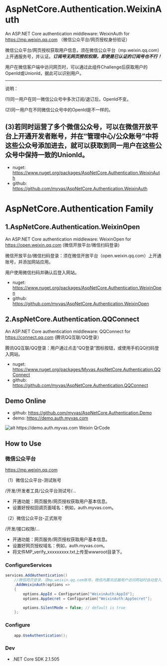 # AspNetCore.Authentication.WeixinAuth
An ASP.NET Core authentication middleware: WeixinAuth for https://mp.weixin.qq.com （微信公众平台/网页授权身份验证）

微信公众平台/网页授权获取用户信息，须在微信公众平台（mp.weixin.qq.com）上开通服务号，并认证。___订阅号无网页授权权限，即使是已认证的订阅号也不行！___

用户在微信客户端中访问网页时，可以通过此组件Challenge后获取用户的OpenId或UnionId，据此可以识别用户。

---
说明：

(1)同一用户在同一微信公众号中多次订阅/退订后，OpenId不变。

(2)同一用户在不同微信公众号中的OpenId是不一样的。

(3)若同时运营了多个微信公众号，可以在微信开放平台上开通开发者账号，并在“管理中心/公众账号”中将这些公众号添加进去，就可以获取到同一用户在这些公众号中保持一致的UnionId。
---

* nuget: https://www.nuget.org/packages/AspNetCore.Authentication.WeixinAuth
* github: https://github.com/myvas/AspNetCore.Authentication.WeixinAuth

# AspNetCore.Authentication Family
## 1.AspNetCore.Authentication.WeixinOpen
An ASP.NET Core authentication middleware: WeixinOpen for https://open.weixin.qq.com (微信开放平台/微信扫码登录)

微信开放平台/微信扫码登录：须在微信开放平台（open.weixin.qq.com）上开通账号，并添加网站应用。

用户使用微信扫码并确认后登入网站。

* nuget: https://www.nuget.org/packages/AspNetCore.Authentication.WeixinOpen
* github: https://github.com/myvas/AspNetCore.Authentication.WeixinOpen

## 2.AspNetCore.Authentication.QQConnect
An ASP.NET Core authentication middleware: QQConnect for https://connect.qq.com (腾讯QQ互联/QQ登录）

腾讯QQ互联/QQ登录：用户通过点击“QQ登录”图标按钮，或使用手机QQ扫码登入网站。

* nuget: https://www.nuget.org/packages/Myvas.AspNetCore.Authentication.QQConnect
* github: https://github.com/myvas/AspNetCore.Authentication.QQConnect

## Demo Online
* github: https://github.com/myvas/AspNetCore.Authentication.Demo
* demo: https://demo.auth.myvas.com

![alt https://demo.auth.myvas.com Weixin QrCode](http://mmbiz.qpic.cn/mmbiz_jpg/lPe5drS9euRQR1eCK5cGXaibHYL6vBR4pGLB34ju2hXCiaMQiayOU8w5GMfEH7WZsVNTnhLTpnzAC9xfdWuTT89OA/0)

## How to Use
### 微信公众平台
https://mp.weixin.qq.com

（1）微信公众平台-测试账号

/开发/开发者工具/公众平台测试号/...

- 开通功能：网页服务/网页授权获取用户基本信息。
- 设置好授权回调页面域名：例如，auth.myvas.com。

（2）微信公众平台-正式账号

/开发/接口权限/...

- 开通功能：网页服务/网页授权获取用户基本信息。
- 设置好网页授权域名：例如，auth.myvas.com。
- 将文件MP_verify_xxxxxxxxx.txt上传至wwwroot目录下。

### ConfigureServices
```csharp
services.AddAuthentication()
    //微信网页登录，须mp.weixin.qq.com账号，微信内置浏览器用户访问网站时自动登入网站。
    .AddWeixinAuth(options => 
    {
        options.AppId = Configuration["WeixinAuth:AppId"];
        options.AppSecret = Configuration["WeixinAuth:AppSecret"];

        options.SilentMode = false; // default is true
    };
```

### Configure
```csharp
    app.UseAuthentication();
```

### Dev
* .NET Core SDK 2.1.505
